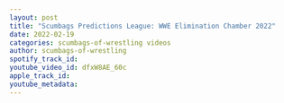 ```yaml
---
layout: post
title: "Scumbags Predictions League: WWE Elimination Chamber 2022"
date: 2022-02-19
categories: scumbags-of-wrestling videos
author: scumbags-of-wrestling
spotify_track_id: 
youtube_video_id: dfxW8AE_60c
apple_track_id: 
youtube_metadata: 
---
```

